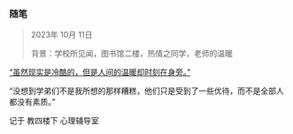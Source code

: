 ### 随笔

> 2023年 10月 11日
> 
> 背景：学校所见闻，图书馆二楼，热情之同学，老师的温暖

[“虽然现实是冷酷的，但是人间的温暖却时刻在身旁。”](#)

“没想到学弟们不是我所想的那样糟糕，他们只是受到了一些优待，而不是全部人都没有素质。”

记于 教四楼下 心理辅导室
